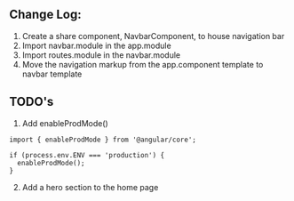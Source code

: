 ## Change Log:

1. Create a share component, NavbarComponent, to house navigation bar
2. Import navbar.module in the app.module
3. Import routes.module in the navbar.module
4. Move the navigation markup from the app.component template to navbar template



## TODO's

1. Add enableProdMode()
```
import { enableProdMode } from '@angular/core';

if (process.env.ENV === 'production') {
  enableProdMode();
}
```
2. Add a hero section to the home page

